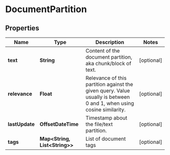 

# DocumentPartition


## Properties

| Name | Type | Description | Notes |
|------------ | ------------- | ------------- | -------------|
|**text** | **String** | Content of the document partition, aka chunk/block of text. |  [optional] |
|**relevance** | **Float** | Relevance of this partition against the given query.  Value usually is between 0 and 1, when using cosine similarity. |  [optional] |
|**lastUpdate** | **OffsetDateTime** | Timestamp about the file/text partition. |  [optional] |
|**tags** | **Map&lt;String, List&lt;String&gt;&gt;** | List of document tags |  [optional] |




